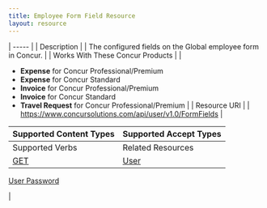 ```yaml
---
title: Employee Form Field Resource 
layout: resource
---
```






| ----- |
|  Description |
|  The configured fields on the Global employee form in Concur. |
|  Works With These Concur Products |
|

* **Expense** for Concur Professional/Premium
* **Expense** for Concur Standard
* **Invoice** for Concur Professional/Premium
* **Invoice** for Concur Standard
* **Travel Request** for Concur Professional/Premium
 |
|  Resource URI |
|  https://www.concursolutions.com/api/user/v1.0/FormFields |

| Supported Content Types | Supported Accept Types |
| ----------------------- | ---------------------- |
| Supported Verbs         | Related Resources      |
| [GET][1]                | [User][2]

[User Password][3]

 |

  


[1]: https://developer.concur.com/user-resource/employee-form-field-resource/employee-form-field-resource-get
[2]: https://developer.concur.com/users/users-resource
[3]: https://developer.concur.com/users/user-password-resource
